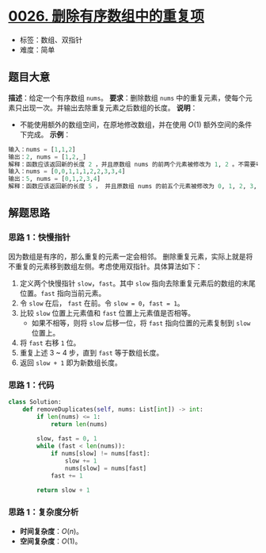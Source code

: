 # [0026. 删除有序数组中的重复项](https://leetcode.cn/problems/remove-duplicates-from-sorted-array/)
- 标签：数组、双指针
- 难度：简单
## 题目大意
**描述**：给定一个有序数组 `nums`。
**要求**：删除数组 `nums` 中的重复元素，使每个元素只出现一次。并输出去除重复元素之后数组的长度。
**说明**：
- 不能使用额外的数组空间，在原地修改数组，并在使用 $O(1)$ 额外空间的条件下完成。
**示例**：
```python
输入：nums = [1,1,2]
输出：2, nums = [1,2,_]
解释：函数应该返回新的长度 2 ，并且原数组 nums 的前两个元素被修改为 1, 2 。不需要考虑数组中超出新长度后面的元素。
输入：nums = [0,0,1,1,1,2,2,3,3,4]
输出：5, nums = [0,1,2,3,4]
解释：函数应该返回新的长度 5 ， 并且原数组 nums 的前五个元素被修改为 0, 1, 2, 3, 4 。不需要考虑数组中超出新长度后面的元素。
```
## 解题思路
### 思路 1：快慢指针
因为数组是有序的，那么重复的元素一定会相邻。
删除重复元素，实际上就是将不重复的元素移到数组左侧。考虑使用双指针。具体算法如下：
1. 定义两个快慢指针 `slow`，`fast`。其中 `slow` 指向去除重复元素后的数组的末尾位置。`fast` 指向当前元素。
2. 令 `slow` 在后， `fast` 在前。令 `slow = 0`，`fast = 1`。
3. 比较 `slow` 位置上元素值和 `fast` 位置上元素值是否相等。
   - 如果不相等，则将 `slow` 后移一位，将 `fast` 指向位置的元素复制到 `slow` 位置上。
4. 将 `fast` 右移 `1` 位。
5. 重复上述 3 ~ 4 步，直到 `fast` 等于数组长度。
6. 返回 `slow + 1` 即为新数组长度。
### 思路 1：代码
```python
class Solution:
    def removeDuplicates(self, nums: List[int]) -> int:
        if len(nums) <= 1:
            return len(nums)
        
        slow, fast = 0, 1
        while (fast < len(nums)):
            if nums[slow] != nums[fast]:
                slow += 1
                nums[slow] = nums[fast]
            fast += 1
            
        return slow + 1
```
### 思路 1：复杂度分析
- **时间复杂度**：$O(n)$。
- **空间复杂度**：$O(1)$。
